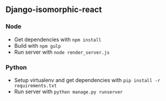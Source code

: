 ## Django-isomorphic-react

### Node
- Get dependencies with `npm install`
- Build with `npm gulp`
- Run server with `node render_server.js`

### Python
- Setup virtualenv and get dependencies with `pip install -r requirements.txt`
- Run server with `python manage.py runserver`
